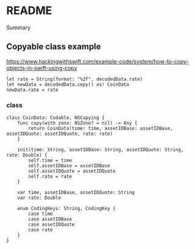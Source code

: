 # README

<!--@START_MENU_TOKEN@-->Summary<!--@END_MENU_TOKEN@-->

## Copyable class example


https://www.hackingwithswift.com/example-code/system/how-to-copy-objects-in-swift-using-copy
```
let rate = String(format: "%2f", decodedData.rate)
let newData = decodedData.copy() as! CoinData
newData.rate = rate
```

### class 
```
class CoinData: Codable, NSCopying {
    func copy(with zone: NSZone? = nil) -> Any {
        return CoinData(time: time, assetIDBase: assetIDBase, assetIDQuote: assetIDQuote, rate: rate)
    }

    init(time: String, assetIDBase: String, assetIDQuote: String, rate: Double) {
        self.time = time
        self.assetIDBase = assetIDBase
        self.assetIDQuote = assetIDQuote
        self.rate = rate
    }

    var time, assetIDBase, assetIDQuote: String
    var rate: Double

    enum CodingKeys: String, CodingKey {
        case time
        case assetIDBase
        case assetIDQuote
        case rate
    }
}
```


